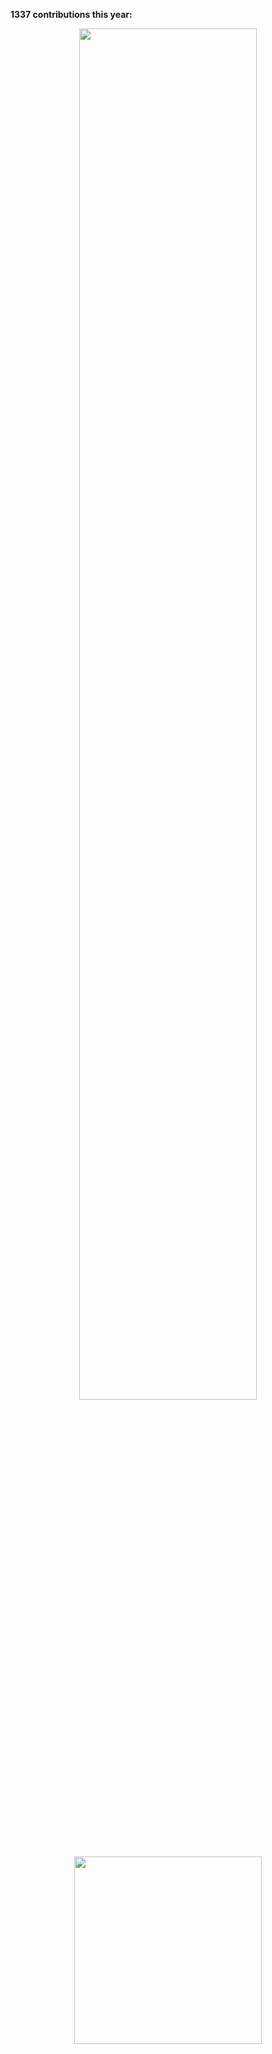 **1337 contributions this year:**
<p align="center">
  <img src="https://github.com/FirmDiary/FirmDiary/edit/master/contributions.png" width="75%"><br>
  <img src="https://github.com/FirmDiary/FirmDiary/edit/master/gitris.gif" width="300">
</div>

